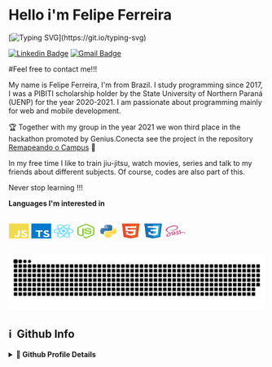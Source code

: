 # Hello i'm Felipe Ferreira

[![Typing SVG](https://readme-typing-svg.herokuapp.com?font=Roboto&size=38&color=EF5A8C&vCenter=true&width=800&lines=Ol%C3%A1%2C+eu+sou+Felipe+Ferreira!;Seja+bem+vindo+ao+meu+portf%C3%B3lio!)](https://git.io/typing-svg)

[![Linkedin Badge](https://img.shields.io/badge/LinkedIn-0077B5?style=for-the-badge&logo=linkedin&logoColor=white&link=https://www.linkedin.com/in/felipe-ferreira-62147a178/)](https://www.linkedin.com/in/felipe-ferreira-62147a178/)
[![Gmail Badge](https://img.shields.io/badge/Gmail-D14836?style=for-the-badge&logo=gmail&logoColor=white&link=mailto:felipeferreira.sp.dev@gmail.com)](mailto:felipeferreira.sp.dev@gmail.com/)

#Feel free to contact me!!!

My name is Felipe Ferreira, I'm from Brazil. I study programming since 2017, I was a PIBITI scholarship holder by the State University of Northern Paraná (UENP) for the year 2020-2021. I am passionate about programming mainly for web and mobile development.

:trophy:
Together with my group in the year 2021 we won third place in the hackathon promoted by Genius.Conecta see the project in the repository <a href="https://github.com/FelipeFerreiraDev/Remapeando_o_campus"> Remapeando o Campus<a>
:3rd_place_medal:
  
In my free time I like to train jiu-jitsu, watch movies, series and talk to my friends about different subjects. Of course, codes are also part of this.

Never stop learning !!!

<b>Languages I'm interested in</b>
<div style="display: inline_block"><br>
  <img align="center" alt="Felipe-Js" height="30" width="40" src="https://raw.githubusercontent.com/devicons/devicon/master/icons/javascript/javascript-plain.svg">
  <img align="center" alt="Felipe-Ts" height="30" width="40" src="https://raw.githubusercontent.com/devicons/devicon/master/icons/typescript/typescript-plain.svg">
  <img align="center" alt="Felipe-React" height="30" width="40" src="https://raw.githubusercontent.com/devicons/devicon/master/icons/react/react-original.svg">
  <img align="center" alt="Felipe-NodeJs" height="30" width="40" src="https://raw.githubusercontent.com/devicons/devicon/master/icons/nodejs/nodejs-original.svg">
    <img align="center" alt="Felipe-Python" height="30" width="40" src="https://raw.githubusercontent.com/devicons/devicon/master/icons/python/python-original.svg">
  <img align="center" alt="Felipe-HTML" height="30" width="40" src="https://raw.githubusercontent.com/devicons/devicon/master/icons/html5/html5-original.svg">
  <img align="center" alt="Felipe-CSS" height="30" width="40" src="https://raw.githubusercontent.com/devicons/devicon/master/icons/css3/css3-original.svg">
  <img align="center" alt="Felipe-SASS" height="30" width="40" src="https://raw.githubusercontent.com/devicons/devicon/master/icons/sass/sass-original.svg">
 </div><br>
  
  ![Snake animation](https://github.com/FelipeFerreiraDev/FelipeFerreiraDev/blob/output/github-contribution-grid-snake.svg)


<h2>ℹ️ &nbsp;Github Info</h2>
  <details>
  <summary><b>⚡ Github Stats</b></summary>
  </br>
  
[![FelipeFerreiraDev github stats](https://github-readme-stats.vercel.app/api?username=FelipeFerreiraDev&count_private=true&show_icons=true&theme=radical)](https://github.com/FelipeFerreiraDev) 
[![Top Langs](https://github-readme-stats.vercel.app/api/top-langs/?username=FelipeFerreiraDev&layout=compact&theme=radical)](https://github.com/FelipeFerreiraDev)

  <summary><b>🔎 Github Profile Details</b></summary>
  </br>
  
<p align="center"><img height="180em" src="https://github-profile-summary-cards.vercel.app/api/cards/profile-details?username=FelipeFerreiraDev&theme=monokai" alt="FelipeFerreiraDev" align = "center"/></p>

  <summary><b>🔥 Github Streaks</b></summary>
  </br>
  
<p align="center"><img src="https://github-readme-streak-stats.herokuapp.com/?user=FelipeFerreiraDev&theme=black-ice&hide_border=true&stroke=0000&background=0D1117&ring=e05397&fire=e05397&currStreakLabel=e05397" alt="FelipeFerreiraDev" /></p>

  <summary><b>📊 Github Contribution Graph</b></summary>
  </br>
  
<p align="center"<a href="#"><img alt="Ashish Kumar Activity Graph" src="https://activity-graph.herokuapp.com/graph?username=FelipeFerreiraDev&bg_color=0D1117&color=e05397&line=e05397&point=FFFFFF&hide_border=true&" /></a></p>
<!-- </details>
<details>    -->

  <summary><b>🏆 Github Achievements</b></summary>
  </br>
  
<p align="center"> <a href="https://github.com/FelipeFerreiraDev"><img src="https://github-profile-trophy.vercel.app/?username=FelipeFerreiraDev&margin-w=5&theme=radical" alt="FelipeFerreiraDev" /></a> </p>
</details>
